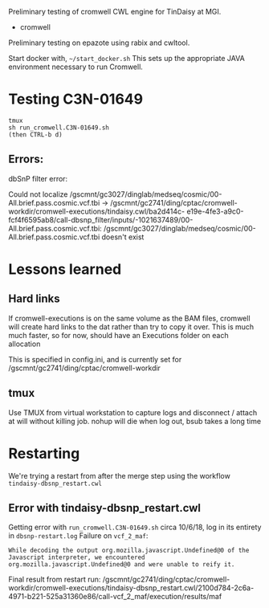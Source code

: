 
Preliminary testing of cromwell CWL engine for TinDaisy at MGI.
* cromwell

Preliminary testing on epazote using rabix and cwltool.

Start docker with,
`~/start_docker.sh`
This sets up the appropriate JAVA environment necessary to run Cromwell.  

# Testing C3N-01649

```
tmux
sh run_cromwell.C3N-01649.sh 
(then CTRL-b d)
```

## Errors:

dbSnP filter error:

Could not localize /gscmnt/gc3027/dinglab/medseq/cosmic/00-All.brief.pass.cosmic.vcf.tbi -> /gscmnt/gc2741/ding/cptac/cromwell-workdir/cromwell-executions/tindaisy.cwl/ba2d414c-
e19e-4fe3-a9c0-fcf4f6595ab8/call-dbsnp_filter/inputs/-1021637489/00-All.brief.pass.cosmic.vcf.tbi:
        /gscmnt/gc3027/dinglab/medseq/cosmic/00-All.brief.pass.cosmic.vcf.tbi doesn't exist

# Lessons learned

## Hard links

If cromwell-executions is on the same volume as the BAM files, cromwell will create hard links to the dat rather than
try to copy it over.  This is much much faster, so for now, should have an Executions folder on each allocation

This is specified in config.ini, and is currently set for /gscmnt/gc2741/ding/cptac/cromwell-workdir

## tmux

Use TMUX from virtual workstation to capture logs and disconnect / attach at will without killing
job.  nohup will die when log out, bsub takes a long time

# Restarting

We're trying a restart from after the merge step using the workflow `tindaisy-dbsnp_restart.cwl`

## Error with tindaisy-dbsnp_restart.cwl

Getting error with `run_cromwell.C3N-01649.sh` circa 10/6/18, log in its entirety in `dbsnp-restart.log`
Failure on `vcf_2_maf`:
```
While decoding the output org.mozilla.javascript.Undefined@0 of the Javascript interpreter, we encountered org.mozilla.javascript.Undefined@0 and were unable to reify it.
```

Final result from restart run:
/gscmnt/gc2741/ding/cptac/cromwell-workdir/cromwell-executions/tindaisy-dbsnp_restart.cwl/2100d784-2c6a-4971-b221-525a31360e86/call-vcf_2_maf/execution/results/maf
